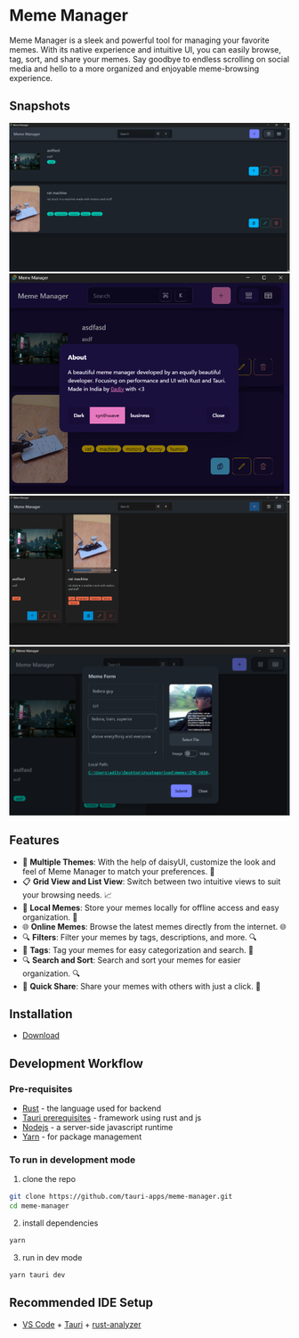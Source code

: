 # Meme Manager

Meme Manager is a sleek and powerful tool for managing your favorite memes. With its native experience and intuitive UI, you can easily browse, tag, sort, and share your memes. Say goodbye to endless scrolling on social media and hello to a more organized and enjoyable meme-browsing experience.

## Snapshots

![List View](resources/ss_1_listview.png)
![Themes Selection](resources/ss_2_theme.png)
![Grid View](resources/ss_3_gridview.png)
![Adding a meme](resources/ss_4_addingmeme.png)

## Features

- 🌈 **Multiple Themes**: With the help of daisyUI, customize the look and feel of Meme Manager to match your preferences. 🎨
- 📋 **Grid View and List View**: Switch between two intuitive views to suit your browsing needs. 📈
- 📁 **Local Memes**: Store your memes locally for offline access and easy organization. 📂
- 🌐 **Online Memes**: Browse the latest memes directly from the internet. 🌐
- 🔍 **Filters**: Filter your memes by tags, descriptions, and more. 🔍
- 🔗 **Tags**: Tag your memes for easy categorization and search. 🔗
- 🔍 **Search and Sort**: Search and sort your memes for easier organization. 🔍
- 🔗 **Quick Share**: Share your memes with others with just a click. 📨
## Installation

- [Download](https://github.com/tauri-apps/meme-manager/releases)

## Development Workflow
### Pre-requisites
- [Rust](https://www.rust-lang.org/tools/install) - the language used for backend
- [Tauri prerequisites](https://tauri.app/v1/guides/getting-started/prerequisites) - framework using rust and js
- [Nodejs](https://nodejs.org/en/) - a server-side javascript runtime
- [Yarn](https://yarnpkg.com/lang/en/docs/install/) - for package management

### To run in development mode
1. clone the repo
```bash
git clone https://github.com/tauri-apps/meme-manager.git
cd meme-manager
```
2. install dependencies
```bash
yarn
```
3. run in dev mode
```bash
yarn tauri dev
```

## Recommended IDE Setup
- [VS Code](https://code.visualstudio.com/) + [Tauri](https://marketplace.visualstudio.com/items?itemName=tauri-apps.tauri-vscode) + [rust-analyzer](https://marketplace.visualstudio.com/items?itemName=rust-lang.rust-analyzer)
